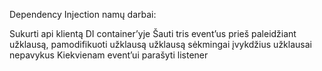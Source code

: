 
Dependency Injection namų darbai:

Sukurti api klientą DI container’yje
Šauti tris event’us
    prieš paleidžiant užklausą, pamodifikuoti užklausą
    užklausą sėkmingai įvykdžius
    užklausai nepavykus
Kiekvienam event’ui parašyti listener
